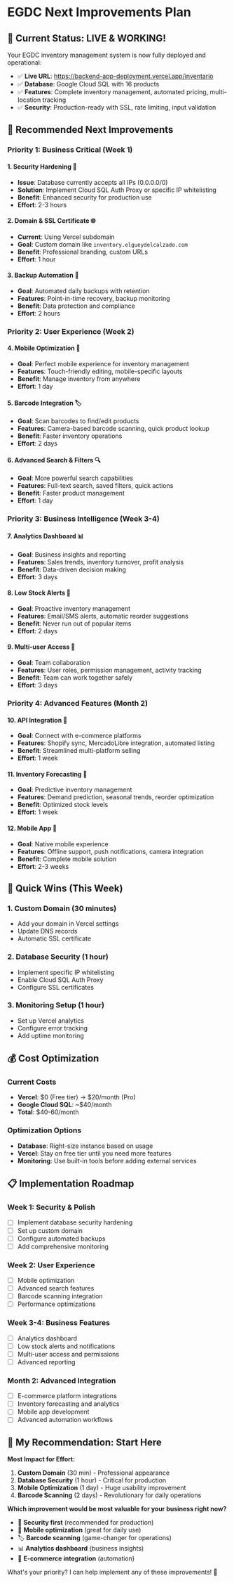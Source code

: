 # EGDC Next Improvements Plan

## 🎉 Current Status: LIVE & WORKING!

Your EGDC inventory management system is now fully deployed and operational:
- ✅ **Live URL**: https://backend-app-deployment.vercel.app/inventario
- ✅ **Database**: Google Cloud SQL with 16 products
- ✅ **Features**: Complete inventory management, automated pricing, multi-location tracking
- ✅ **Security**: Production-ready with SSL, rate limiting, input validation

## 🚀 Recommended Next Improvements

### **Priority 1: Business Critical (Week 1)**

#### 1. **Security Hardening** 🔐
- **Issue**: Database currently accepts all IPs (0.0.0.0/0)
- **Solution**: Implement Cloud SQL Auth Proxy or specific IP whitelisting
- **Benefit**: Enhanced security for production use
- **Effort**: 2-3 hours

#### 2. **Domain & SSL Certificate** 🌐
- **Current**: Using Vercel subdomain
- **Goal**: Custom domain like `inventory.elgueydelcalzado.com`
- **Benefit**: Professional branding, custom URLs
- **Effort**: 1 hour

#### 3. **Backup Automation** 💾
- **Goal**: Automated daily backups with retention
- **Features**: Point-in-time recovery, backup monitoring
- **Benefit**: Data protection and compliance
- **Effort**: 2 hours

### **Priority 2: User Experience (Week 2)**

#### 4. **Mobile Optimization** 📱
- **Goal**: Perfect mobile experience for inventory management
- **Features**: Touch-friendly editing, mobile-specific layouts
- **Benefit**: Manage inventory from anywhere
- **Effort**: 1 day

#### 5. **Barcode Integration** 🏷️
- **Goal**: Scan barcodes to find/edit products
- **Features**: Camera-based barcode scanning, quick product lookup
- **Benefit**: Faster inventory operations
- **Effort**: 2 days

#### 6. **Advanced Search & Filters** 🔍
- **Goal**: More powerful search capabilities
- **Features**: Full-text search, saved filters, quick actions
- **Benefit**: Faster product management
- **Effort**: 1 day

### **Priority 3: Business Intelligence (Week 3-4)**

#### 7. **Analytics Dashboard** 📊
- **Goal**: Business insights and reporting
- **Features**: Sales trends, inventory turnover, profit analysis
- **Benefit**: Data-driven decision making
- **Effort**: 3 days

#### 8. **Low Stock Alerts** 🚨
- **Goal**: Proactive inventory management
- **Features**: Email/SMS alerts, automatic reorder suggestions
- **Benefit**: Never run out of popular items
- **Effort**: 2 days

#### 9. **Multi-user Access** 👥
- **Goal**: Team collaboration
- **Features**: User roles, permission management, activity tracking
- **Benefit**: Team can work together safely
- **Effort**: 3 days

### **Priority 4: Advanced Features (Month 2)**

#### 10. **API Integration** 🔗
- **Goal**: Connect with e-commerce platforms
- **Features**: Shopify sync, MercadoLibre integration, automated listing
- **Benefit**: Streamlined multi-platform selling
- **Effort**: 1 week

#### 11. **Inventory Forecasting** 🔮
- **Goal**: Predictive inventory management
- **Features**: Demand prediction, seasonal trends, reorder optimization
- **Benefit**: Optimized stock levels
- **Effort**: 1 week

#### 12. **Mobile App** 📲
- **Goal**: Native mobile experience
- **Features**: Offline support, push notifications, camera integration
- **Benefit**: Complete mobile solution
- **Effort**: 2-3 weeks

## 🎯 Quick Wins (This Week)

### **1. Custom Domain (30 minutes)**
- Add your domain in Vercel settings
- Update DNS records
- Automatic SSL certificate

### **2. Database Security (1 hour)**
- Implement specific IP whitelisting
- Enable Cloud SQL Auth Proxy
- Configure SSL certificates

### **3. Monitoring Setup (1 hour)**
- Set up Vercel analytics
- Configure error tracking
- Add uptime monitoring

## 💰 Cost Optimization

### **Current Costs**
- **Vercel**: $0 (Free tier) → $20/month (Pro)
- **Google Cloud SQL**: ~$40/month
- **Total**: $40-60/month

### **Optimization Options**
- **Database**: Right-size instance based on usage
- **Vercel**: Stay on free tier until you need more features
- **Monitoring**: Use built-in tools before adding external services

## 📋 Implementation Roadmap

### **Week 1: Security & Polish**
- [ ] Implement database security hardening
- [ ] Set up custom domain
- [ ] Configure automated backups
- [ ] Add comprehensive monitoring

### **Week 2: User Experience**
- [ ] Mobile optimization
- [ ] Advanced search features
- [ ] Barcode scanning integration
- [ ] Performance optimizations

### **Week 3-4: Business Features**
- [ ] Analytics dashboard
- [ ] Low stock alerts and notifications
- [ ] Multi-user access and permissions
- [ ] Advanced reporting

### **Month 2: Advanced Integration**
- [ ] E-commerce platform integrations
- [ ] Inventory forecasting and analytics
- [ ] Mobile app development
- [ ] Advanced automation workflows

## 🎯 My Recommendation: Start Here

**Most Impact for Effort:**

1. **Custom Domain** (30 min) - Professional appearance
2. **Database Security** (1 hour) - Critical for production
3. **Mobile Optimization** (1 day) - Huge usability improvement
4. **Barcode Scanning** (2 days) - Revolutionary for daily operations

**Which improvement would be most valuable for your business right now?**

- 🔐 **Security first** (recommended for production)
- 📱 **Mobile optimization** (great for daily use)
- 🏷️ **Barcode scanning** (game-changer for operations)
- 📊 **Analytics dashboard** (business insights)
- 🔗 **E-commerce integration** (automation)

What's your priority? I can help implement any of these improvements! 🚀